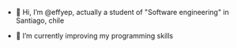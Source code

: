 - 👋 Hi, I’m @effyep, actually a student of "Software engineering" in Santiago, chile

- 🌱 I’m currently improving my programming skills

<!---
effyep/effyep is a ✨ special ✨ repository because its `README.md` (this file) appears on your GitHub profile.
You can click the Preview link to take a look at your changes.
--->
